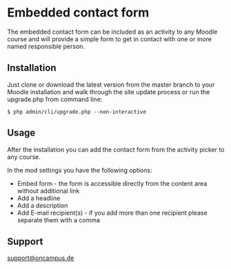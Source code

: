 # Embedded contact form

The embedded contact form can be included as an activity to any 
Moodle course and will provide a simple form to get in contact
with one or more named responsible person.

## Installation

Just clone or download the latest version from the master branch to 
your Moodle installation and walk through the site update process or 
run the upgrade.php from command line:

    $ php admin/cli/upgrade.php --non-interactive

## Usage

After the installation you can add the contact form from the 
activity picker to any course. 

In the mod settings you have the following options:

* Embed form - the form is accessible directly from the content area
without additional link
* Add a headline
* Add a description
* Add E-mail recipient(s) - if you add more than one recipient please
separate them with a comma

## Support

support@oncampus.de

